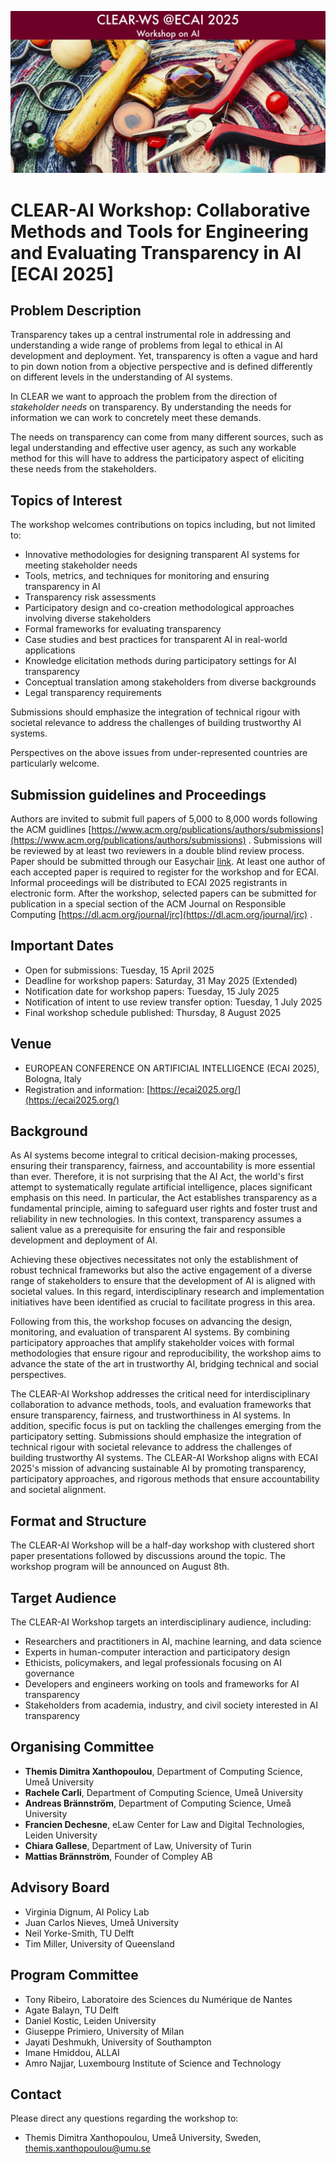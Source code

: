 ![CLEAR-AI Workshop Banner](workshop.jpg)

# CLEAR-AI Workshop: Collaborative Methods and Tools for Engineering and Evaluating Transparency in AI [ECAI 2025]

## Problem Description
Transparency takes up a central instrumental role in addressing and understanding a wide range of problems from legal to ethical in AI development and deployment. Yet, transparency is often a vague and hard to pin down notion from a objective perspective and is defined differently on different levels in the understanding of AI systems.

In CLEAR we want to approach the problem from the direction of *stakeholder needs* on transparency. By understanding the needs for information we can work to concretely meet these demands. 

The needs on transparency can come from many different sources, such as legal understanding and effective user agency, as such any workable method for this will have to address the participatory aspect of eliciting these needs from the stakeholders.

## Topics of Interest
The workshop welcomes contributions on topics including, but not limited to:
- Innovative methodologies for designing transparent AI systems for meeting stakeholder needs
- Tools, metrics, and techniques for monitoring and ensuring transparency in AI
- Transparency risk assessments
- Participatory design and co-creation methodological approaches involving diverse stakeholders
- Formal frameworks for evaluating transparency
- Case studies and best practices for transparent AI in real-world applications
- Knowledge elicitation methods during participatory settings for AI transparency
- Conceptual translation among stakeholders from diverse backgrounds
- Legal transparency requirements

Submissions should emphasize the integration of technical rigour with societal relevance to address the challenges of building trustworthy AI systems. 

Perspectives on the above issues from under-represented countries are particularly welcome.

## Submission guidelines and Proceedings
Authors are invited to submit full papers of 5,000 to 8,000 words following the ACM guidlines [https://www.acm.org/publications/authors/submissions](https://www.acm.org/publications/authors/submissions) . Submissions will be reviewed by at least two reviewers in a double blind review process. Paper should be submitted through our Easychair [link](https://easychair.org/conferences?conf=clearwsecai2025). At least one author of each accepted paper is required to register for the workshop and for ECAI. Informal proceedings will be distributed to ECAI 2025 registrants in electronic form.
After the workshop, selected papers can be submitted for publication in a special section of the ACM Journal on Responsible Computing [https://dl.acm.org/journal/jrc](https://dl.acm.org/journal/jrc) .

## Important Dates
- Open for submissions: Tuesday, 15 April 2025
- Deadline for workshop papers: Saturday, 31 May 2025 (Extended)
- Notification date for workshop papers: Tuesday, 15 July 2025
- Notification of intent to use review transfer option: Tuesday, 1 July 2025
- Final workshop schedule published: Thursday, 8 August 2025

## Venue
- EUROPEAN CONFERENCE ON ARTIFICIAL INTELLIGENCE (ECAI 2025), Bologna, Italy
- Registration and information: [https://ecai2025.org/](https://ecai2025.org/)


## Background
As AI systems become integral to critical decision-making processes, ensuring their transparency, fairness, and accountability is more essential than ever. Therefore, it is not surprising that the AI Act, the world's first attempt to systematically regulate artificial intelligence, places significant emphasis on this need. In particular, the Act establishes transparency as a fundamental principle, aiming to safeguard user rights and foster trust and reliability in new technologies. In this context, transparency assumes a salient value as a prerequisite for ensuring the fair and responsible development and deployment of AI.

Achieving these objectives necessitates not only the establishment of robust technical frameworks but also the active engagement of a diverse range of stakeholders to ensure that the development of AI is aligned with societal values. In this regard, interdisciplinary research and implementation initiatives have been identified as crucial to facilitate progress in this area.

Following from this, the workshop focuses on advancing the design, monitoring, and evaluation of transparent AI systems. By combining participatory approaches that amplify stakeholder voices with formal methodologies that ensure rigour and reproducibility, the workshop aims to advance the state of the art in trustworthy AI, bridging technical and social perspectives.

The CLEAR-AI Workshop addresses the critical need for interdisciplinary collaboration to advance methods, tools, and evaluation frameworks that ensure transparency, fairness, and trustworthiness in AI systems. In addition, specific focus is put on tackling the challenges emerging from the participatory setting. Submissions should emphasize the integration of technical rigour with societal relevance to address the challenges of building trustworthy AI systems. The CLEAR-AI Workshop aligns with ECAI 2025's mission of advancing sustainable AI by promoting transparency, participatory approaches, and rigorous methods that ensure accountability and societal alignment.


## Format and Structure
The CLEAR-AI Workshop will be a half-day workshop with clustered short paper presentations followed by discussions around the topic. The workshop program will be announced on August 8th.


## Target Audience
The CLEAR-AI Workshop targets an interdisciplinary audience, including:
- Researchers and practitioners in AI, machine learning, and data science
- Experts in human-computer interaction and participatory design
- Ethicists, policymakers, and legal professionals focusing on AI governance
- Developers and engineers working on tools and frameworks for AI transparency
- Stakeholders from academia, industry, and civil society interested in AI transparency

## Organising Committee
- **Themis Dimitra Xanthopoulou**, Department of Computing Science, Umeå University
- **Rachele Carli**, Department of Computing Science, Umeå University
- **Andreas Brännström**, Department of Computing Science, Umeå University
- **Francien Dechesne**, eLaw Center for Law and Digital Technologies, Leiden University
- **Chiara Gallese**, Department of Law, University of Turin
- **Mattias Brännström**, Founder of Compley AB

## Advisory Board
- Virginia Dignum, AI Policy Lab
- Juan Carlos Nieves, Umeå University
- Neil Yorke-Smith, TU Delft
- Tim Miller, University of Queensland

## Program Committee
- Tony Ribeiro, Laboratoire des Sciences du Numérique de Nantes
- Agate Balayn, TU Delft
- Daniel Kostic, Leiden University
- Giuseppe Primiero, University of Milan
- Jayati Deshmukh, University of Southampton
- Imane Hmiddou, ALLAI
- Amro Najjar, Luxembourg Institute of Science and Technology

## Contact
Please direct any questions regarding the workshop to:
- Themis Dimitra Xanthopoulou, Umeå University, Sweden, [themis.xanthopoulou@umu.se](mailto:themis.xanthopoulou@umu.se)
